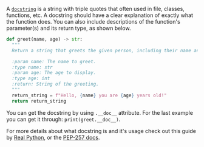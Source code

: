 A [`docstring`](https://docs.python.org/3/glossary.html#term-docstring) is a string with triple quotes that often used in file, classes, functions, etc. A docstring should have a clear explanation of exactly what the function does. You can also include descriptions of the function's parameter(s) and its return type, as shown below.
```py
def greet(name, age) -> str:
  """
  Return a string that greets the given person, including their name and age.

  :param name: The name to greet.
  :type name: str
  :param age: The age to display.
  :type age: int
  :return: String of the greeting.
  """
  return_string = f"Hello, {name} you are {age} years old!"
  return return_string
```
You can get the docstring by using `.__doc__` attribute. For the last example you can get it through: `print(greet.__doc__)`.

For more details about what docstring is and it's usage check out this guide by [Real Python](https://realpython.com/documenting-python-code/#docstrings-background), or the [PEP-257 docs](https://www.python.org/dev/peps/pep-0257/#what-is-a-docstring).
